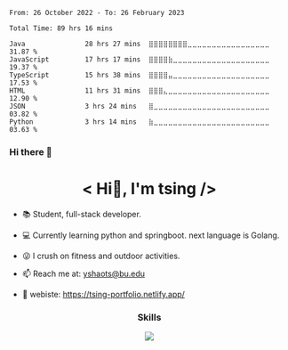 
<!--START_SECTION:waka-->

```text
From: 26 October 2022 - To: 26 February 2023

Total Time: 89 hrs 16 mins

Java               28 hrs 27 mins  ⣿⣿⣿⣿⣿⣿⣿⣿⣀⣀⣀⣀⣀⣀⣀⣀⣀⣀⣀⣀⣀⣀⣀⣀⣀   31.87 %
JavaScript         17 hrs 17 mins  ⣿⣿⣿⣿⣷⣀⣀⣀⣀⣀⣀⣀⣀⣀⣀⣀⣀⣀⣀⣀⣀⣀⣀⣀⣀   19.37 %
TypeScript         15 hrs 38 mins  ⣿⣿⣿⣿⣤⣀⣀⣀⣀⣀⣀⣀⣀⣀⣀⣀⣀⣀⣀⣀⣀⣀⣀⣀⣀   17.53 %
HTML               11 hrs 31 mins  ⣿⣿⣿⣄⣀⣀⣀⣀⣀⣀⣀⣀⣀⣀⣀⣀⣀⣀⣀⣀⣀⣀⣀⣀⣀   12.90 %
JSON               3 hrs 24 mins   ⣿⣀⣀⣀⣀⣀⣀⣀⣀⣀⣀⣀⣀⣀⣀⣀⣀⣀⣀⣀⣀⣀⣀⣀⣀   03.82 %
Python             3 hrs 14 mins   ⣷⣀⣀⣀⣀⣀⣀⣀⣀⣀⣀⣀⣀⣀⣀⣀⣀⣀⣀⣀⣀⣀⣀⣀⣀   03.63 %
```

<!--END_SECTION:waka-->


### Hi there 👋
<h1 align="center"> &#60; Hi👋, I'm tsing /&#62; </h1>

- 📚 Student, full-stack developer.

- 💻 Currently learning python and springboot. next language is Golang.

- 😜 I crush on fitness and outdoor activities.

- 📫 Reach me at: yshaots@bu.edu

- 💁 webiste: https://tsing-portfolio.netlify.app/


<h3 align="center">Skills</h3>
<p align="center"> <img src="https://skillicons.dev/icons?i=js,ts,react,vue,sass,figma,html,css,py,md,django,docker,nodejs,heroku,jquery,mongodb,mysql,redux,webpack,rollupjs,spring,svg,vite,aws,express"> </p >


<!--
**tsing-01/tsing-01** is a ✨ _special_ ✨ repository because its `README.md` (this file) appears on your GitHub profile.

Here are some ideas to get you started:

- 🔭 I’m currently working on ...
- 🌱 I’m currently learning ...
- 👯 I’m looking to collaborate on ...
- 🤔 I’m looking for help with ...
- 💬 Ask me about ...
- 📫 How to reach me: ...
- 😄 Pronouns: ...
- ⚡ Fun fact: ...
-->
